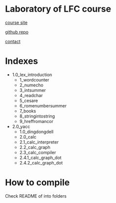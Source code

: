 # Laboratory of LFC course
[course site](https://sites.google.com/site/compilerclassunitn/)

[github repo](https://github.com/LorenzoGramola/LFC2015-2016)

[contact](https://sites.google.com/site/compilerclassunitn/old_version/home_2014_2015)

# Indexes
- 1.0_lex_introduction
    - 1_wordcounter
    - 2_numecho
    - 3_intsummer
    - 4_readchar
    - 5_cesare
    - 6_romenumbersummer
    - 7_books
    - 8_stringintostring
    - 9_hreffromancor
- 2.0_yacc
    - 1.0_dingdongdell
    - 2.0_calc
    - 2.1_calc_interpreter
    - 2.2_calc_graph
    - 2.3_calc_compiler
    - 2.4.1_calc_graph_dot
    - 2.4.2_calc_graph_dot


# How to compile
Check README of into folders
